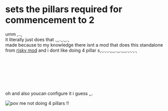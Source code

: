 # sets the pillars required for commencement to 2 
umm ,..,  <br>
it literally just does that .,,..,.,,.,<br>
made because to my knowledge there isnt a mod that does this standalone from [risky mod](https://thunderstore.io/package/Risky_Lives/RiskyMod/) and i dont like doing 4 pillar s,.,.,.,.,,,,.,,,.,,,,.,.,.,.,<br><br><br><br><br><br><br><br>
oh and also youcan configure it i guess ,,.

![pov me not doing 4 pillars   !! ](https://media1.tenor.com/m/hm7-qu4T9vEAAAAd/marisa-kirisame-temmerson.gif "yay !!! yippie !!!!!!!!! wahooo !!!!!!!!!!!!!!!!!! ")

